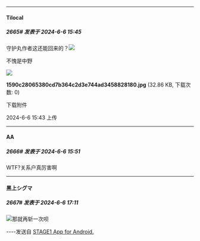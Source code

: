 ﻿
*****

####  Tilocal  
##### 2665#       发表于 2024-6-6 15:45

守护丸作者这还能回来的？<img src="https://static.saraba1st.com/image/smiley/face2017/064.png" referrerpolicy="no-referrer">

不愧是中野

<img src="https://img.saraba1st.com/forum/202406/06/154342gguye4dcl9lyccmx.jpg" referrerpolicy="no-referrer">

<strong>1590c28065380cd7b364c2d3e744ad3458828180.jpg</strong> (32.86 KB, 下载次数: 0)

下载附件

2024-6-6 15:43 上传


*****

####  АA  
##### 2666#       发表于 2024-6-6 15:51

WTF?关系户真厉害啊


*****

####  黑上シグマ  
##### 2667#       发表于 2024-6-6 17:11

<img src="https://static.saraba1st.com/image/smiley/face2017/067.png" referrerpolicy="no-referrer">那就再斩一次呗

----发送自 [STAGE1 App for Android.](http://stage1.5j4m.com/?1.38)

